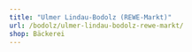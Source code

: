 ```yaml
---
title: "Ulmer Lindau-Bodolz (REWE-Markt)"
url: /bodolz/ulmer-lindau-bodolz-rewe-markt/
shop: Bäckerei
---
```

